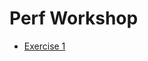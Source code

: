 # Perf Workshop

- [Exercise 1](https://github.com/valotvince/perf-workshop/blob/main/src/app/exercise-1/README.md)
